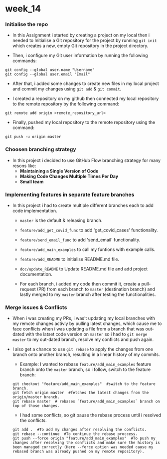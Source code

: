 # week_14

### Initialise the repo

- In this Assignment i started by creating a project on my local then i needed to Initialise a Git repository for the project by running `git init` which creates a new, empty Git repository in the project directory.

- Then, i configure my Git user information by running the following commands:

```
git config --global user.name "Username"
git config --global user.email "Email"
```

- After that, i added some changes to create new files in my local project and commit my changes using `git add` & `git commit`.

- I created a repository on my github then connected my local repository to the remote repository by the following command:
```
git remote add origin <remote_repository_url>
```
- Finally, pushed my local repository to the remote repository using the command:
```
git push -u origin master
```

### Choosen branching strategy

- In this project i decided to use GitHub Flow branching strategy for many resons like:
  - **Maintaining a Single Version of Code** 
  - **Making Code Changes Multiple Times Per Day**
  - **Small team**

### Implementing features in separate feature branches

- In this project i had to create multiple different branches each to add code implementation.
  - `master` is the default & releasing branch.
  - `feature/add_get_covid_func` to add 'get_covid_cases' functionality.
  - `feature/send_email_func` to add 'send_email' functionality.
  - `feature/add_main_examples` to call my funtions with example calls.
  - `feature/add_README` to initialise README.md file.
  - `doc/update_README` to Update README.md file and add project documentation.

  - For each branch, i added my code then commit it, create a pull-request (PR) from each branch to `master` (destination branch) and lastly merged to my `master` branch after testing the functionalities. 

### Merge issues & Conflicts

- When i was creating my PRs, i was't updating my local branches with my remote changes activly by pulling latest changes, which cause me to face conflicts when i was updating a file from a branch that was out-dated with the latset code version on `master` so i had to `git merge master` to my out-dated branch, resolve my conflicts and push again. 

- I also get a chance to use `git rebase` to apply the changes from one branch onto another branch, resulting in a linear history of my commits.
  - Example: I wanted to rebase `feature/add_main_examples` feature branch onto the `master` branch, so i follow, switch to the feature branch:
  ```
  git checkout "feature/add_main_examples"  #switch to the feature branch.
  git fetch origin master  #fetches the latest changes from the origin/master branch.
  git rebase master  # rebases `feature/add_main_examples` branch on top of those changes.
  ```
  - I had some conflicts, so git pause the rebase process until i resolved the conflicts.
  ```
  git add .  #To add my changes after resolving the conflicts.
  git rebase --continue  #To continue the rebase proccess.
  git push --force origin "feature/add_main_examples"  #To push my changes after resolving the conflicts and make sure the history is been managed correctly (Here --force option was needed cause my rebased branch was already pushed on my remote repository).
  ```
